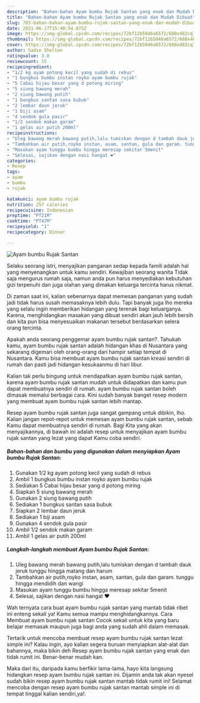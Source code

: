 ```yaml
---
description: "Bahan-bahan Ayam bumbu Rujak Santan yang enak dan Mudah Dibuat"
title: "Bahan-bahan Ayam bumbu Rujak Santan yang enak dan Mudah Dibuat"
slug: 783-bahan-bahan-ayam-bumbu-rujak-santan-yang-enak-dan-mudah-dibuat
date: 2021-06-17T15:40:54.675Z
image: https://img-global.cpcdn.com/recipes/72bf12b5046a6572/680x482cq70/ayam-bumbu-rujak-santan-foto-resep-utama.jpg
thumbnail: https://img-global.cpcdn.com/recipes/72bf12b5046a6572/680x482cq70/ayam-bumbu-rujak-santan-foto-resep-utama.jpg
cover: https://img-global.cpcdn.com/recipes/72bf12b5046a6572/680x482cq70/ayam-bumbu-rujak-santan-foto-resep-utama.jpg
author: Sadie Shelton
ratingvalue: 3.8
reviewcount: 15
recipeingredient:
- "1/2 kg ayam potong kecil yang sudah di rebus"
- "1 bungkus bumbu instan royko ayam bumbu rujak"
- "5 Cabai hijau besar yang d potong miring"
- "5 siung bawang merah"
- "2 siung bawang putih"
- "1 bungkus santan sasa bubuk"
- "2 lembar daun jeruk"
- "1 biji asam"
- "4 sendok gula pasir"
- "1/2 sendok makan garam"
- "1 gelas air putih 200ml"
recipeinstructions:
- "Uleg bawang merah bawang putih,lalu tumiskan dengan d tambah dauk jeruk tunggu hingga matang dan harum"
- "Tambahkan air putih,royko instan, asam, santan, gula dan garam. tunggu hingga mendidih dan wangi"
- "Masukan ayam tunggu bumbu hingga meresap sekitar 5menit"
- "Selesai, sajikan dengan nasi hangat ❤️"
categories:
- Resep
tags:
- ayam
- bumbu
- rujak

katakunci: ayam bumbu rujak 
nutrition: 257 calories
recipecuisine: Indonesian
preptime: "PT21M"
cooktime: "PT47M"
recipeyield: "1"
recipecategory: Dinner

---
```



![Ayam bumbu Rujak Santan](https://img-global.cpcdn.com/recipes/72bf12b5046a6572/680x482cq70/ayam-bumbu-rujak-santan-foto-resep-utama.jpg)

Selaku seorang istri, menyajikan panganan sedap kepada famili adalah hal yang menyenangkan untuk kamu sendiri. Kewajiban seorang  wanita Tidak saja mengurus rumah saja, namun anda pun harus menyediakan kebutuhan gizi terpenuhi dan juga olahan yang dimakan keluarga tercinta harus nikmat.

Di zaman  saat ini, kalian sebenarnya dapat memesan panganan yang sudah jadi tidak harus susah memasaknya lebih dulu. Tapi banyak juga lho mereka yang selalu ingin memberikan hidangan yang terenak bagi keluarganya. Karena, menghidangkan masakan yang dibuat sendiri akan jauh lebih bersih dan kita pun bisa menyesuaikan makanan tersebut berdasarkan selera orang tercinta. 



Apakah anda seorang penggemar ayam bumbu rujak santan?. Tahukah kamu, ayam bumbu rujak santan adalah hidangan khas di Nusantara yang sekarang digemari oleh orang-orang dari hampir setiap tempat di Nusantara. Kamu bisa membuat ayam bumbu rujak santan kreasi sendiri di rumah dan pasti jadi hidangan kesukaanmu di hari libur.

Kalian tak perlu bingung untuk mendapatkan ayam bumbu rujak santan, karena ayam bumbu rujak santan mudah untuk didapatkan dan kamu pun dapat membuatnya sendiri di rumah. ayam bumbu rujak santan boleh dimasak memalui berbagai cara. Kini sudah banyak banget resep modern yang membuat ayam bumbu rujak santan lebih mantap.

Resep ayam bumbu rujak santan juga sangat gampang untuk dibikin, lho. Kalian jangan repot-repot untuk memesan ayam bumbu rujak santan, sebab Kamu dapat membuatnya sendiri di rumah. Bagi Kita yang akan menyajikannya, di bawah ini adalah resep untuk menyajikan ayam bumbu rujak santan yang lezat yang dapat Kamu coba sendiri.

<!--inarticleads1-->

##### Bahan-bahan dan bumbu yang digunakan dalam menyiapkan Ayam bumbu Rujak Santan:

1. Gunakan 1/2 kg ayam potong kecil yang sudah di rebus
1. Ambil 1 bungkus bumbu instan royko ayam bumbu rujak
1. Sediakan 5 Cabai hijau besar yang d potong miring
1. Siapkan 5 siung bawang merah
1. Gunakan 2 siung bawang putih
1. Sediakan 1 bungkus santan sasa bubuk
1. Siapkan 2 lembar daun jeruk
1. Sediakan 1 biji asam
1. Gunakan 4 sendok gula pasir
1. Ambil 1/2 sendok makan garam
1. Ambil 1 gelas air putih 200ml




<!--inarticleads2-->

##### Langkah-langkah membuat Ayam bumbu Rujak Santan:

1. Uleg bawang merah bawang putih,lalu tumiskan dengan d tambah dauk jeruk tunggu hingga matang dan harum
1. Tambahkan air putih,royko instan, asam, santan, gula dan garam. tunggu hingga mendidih dan wangi
1. Masukan ayam tunggu bumbu hingga meresap sekitar 5menit
1. Selesai, sajikan dengan nasi hangat ❤️




Wah ternyata cara buat ayam bumbu rujak santan yang mantab tidak ribet ini enteng sekali ya! Kamu semua mampu menghidangkannya. Cara Membuat ayam bumbu rujak santan Cocok sekali untuk kita yang baru belajar memasak maupun juga bagi anda yang sudah ahli dalam memasak.

Tertarik untuk mencoba membuat resep ayam bumbu rujak santan lezat simple ini? Kalau ingin, ayo kalian segera buruan menyiapkan alat-alat dan bahannya, maka bikin deh Resep ayam bumbu rujak santan yang enak dan tidak rumit ini. Benar-benar mudah kan. 

Maka dari itu, daripada kamu berfikir lama-lama, hayo kita langsung hidangkan resep ayam bumbu rujak santan ini. Dijamin anda tak akan nyesel sudah bikin resep ayam bumbu rujak santan mantab tidak rumit ini! Selamat mencoba dengan resep ayam bumbu rujak santan mantab simple ini di tempat tinggal kalian sendiri,ya!.

